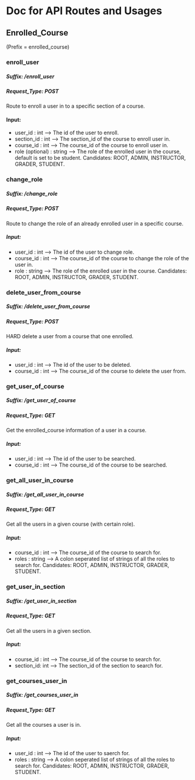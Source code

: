 # Doc for API Routes and Usages

## Enrolled_Course
(Prefix = enrolled_course)
### enroll_user
##### Suffix: /enroll_user
##### Request_Type: POST
##### 
Route to enroll a user in to a specific section of a course. 

#### Input:
- user_id : int --> The id of the user to enroll.
- section_id : int --> The section_id of the course to enroll user in.
- course_id : int --> The course_id of the course to enroll user in.
- role (optional) : string --> The role of the enrolled user in the course, default is set to be student. Candidates: ROOT, ADMIN, INSTRUCTOR, GRADER, STUDENT.


### change_role
##### Suffix: /change_role
##### Request_Type: POST
Route to change the role of an already enrolled user in a specific course.

##### Input:
- user_id : int --> The id of the user to change role.
- course_id : int --> The course_id of the course to change the role of the user in.
- role : string --> The role of the enrolled user in the course. Candidates: ROOT, ADMIN, INSTRUCTOR, GRADER, STUDENT.


### delete_user_from_course
##### Suffix: /delete_user_from_course
##### Request_Type: POST
HARD delete a user from a course that one enrolled.

##### Input:
- user_id : int --> The id of the user to be deleted.
- course_id : int --> The course_id of the course to delete the user from.

### get_user_of_course
##### Suffix: /get_user_of_course
##### Request_Type: GET
Get the enrolled_course information of a user in a course.

##### Input:
- user_id : int --> The id of the user to be searched.
- course_id : int --> The course_id of the course to be searched.

### get_all_user_in_course
##### Suffix: /get_all_user_in_course
##### Request_Type: GET
Get all the users in a given course (with certain role).

##### Input:
- course_id : int --> The course_id of the course to search for.
- roles : string --> A colon seperated list of strings of all the roles to search for. Candidates: ROOT, ADMIN, INSTRUCTOR, GRADER, STUDENT.

### get_user_in_section
##### Suffix: /get_user_in_section
##### Request_Type: GET
Get all the users in a given section.

##### Input:
- course_id : int --> The course_id of the course to search for.
- section_id: int --> The section_id of the section to search for.

### get_courses_user_in
##### Suffix: /get_courses_user_in
##### Request_Type: GET
Get all the courses a user is in.

##### Input:
- user_id : int --> The id of the user to saerch for.
- roles : string --> A colon seperated list of strings of all the roles to search for. Candidates: ROOT, ADMIN, INSTRUCTOR, GRADER, STUDENT.


